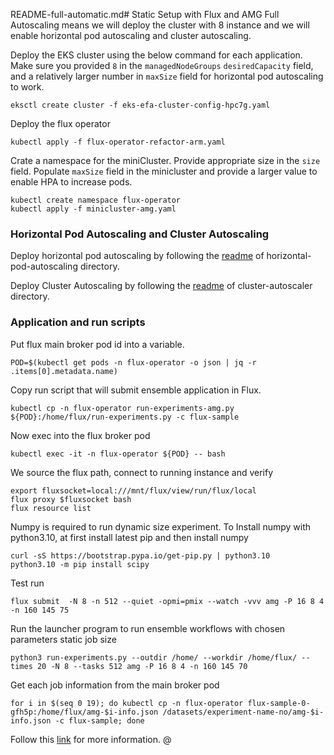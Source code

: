 README-full-automatic.md# Static Setup with Flux and AMG
Full Autoscaling means we will deploy the cluster with 8 instance and we will enable horizontal pod autoscaling and cluster autoscaling.

Deploy the EKS cluster using the below command for each application. 
Make sure you provided `8` in the `managedNodeGroups` `desiredCapacity` field, and a relatively larger number in `maxSize` field for horizontal pod autoscaling to work. 

```console
eksctl create cluster -f eks-efa-cluster-config-hpc7g.yaml
```

Deploy the flux operator
```console
kubectl apply -f flux-operator-refactor-arm.yaml
```

Crate a namespace for the miniCluster. Provide appropriate size in the `size` field. Populate `maxSize` field in the minicluster
and provide a larger value to enable HPA to increase pods. 
```console
kubectl create namespace flux-operator
kubectl apply -f minicluster-amg.yaml
```

### Horizontal Pod Autoscaling and Cluster Autoscaling
Deploy horizontal pod autoscaling by following the [readme](../horizontal-pod-autoscaling/README.md) of horizontal-pod-autoscaling directory.

Deploy Cluster Autoscaling by following the [readme](../cluster-autoscaler/README.md) of cluster-autoscaler directory. 


### Application and run scripts

Put flux main broker pod id into a variable. 
```console
POD=$(kubectl get pods -n flux-operator -o json | jq -r .items[0].metadata.name)
```

Copy run script that will submit ensemble application in Flux.
```console
kubectl cp -n flux-operator run-experiments-amg.py ${POD}:/home/flux/run-experiments.py -c flux-sample
```

Now exec into the flux broker pod
```console
kubectl exec -it -n flux-operator ${POD} -- bash
```

We source the flux path, connect to running instance and verify
```console
export fluxsocket=local:///mnt/flux/view/run/flux/local
flux proxy $fluxsocket bash
flux resource list
```

Numpy is required to run dynamic size experiment. To Install numpy with python3.10, at first install latest pip and then install numpy
```pycon
curl -sS https://bootstrap.pypa.io/get-pip.py | python3.10
python3.10 -m pip install scipy
```

Test run
```console
flux submit  -N 8 -n 512 --quiet -opmi=pmix --watch -vvv amg -P 16 8 4 -n 160 145 75
```

Run the launcher program to run ensemble workflows with chosen parameters
static job size
```
python3 run-experiments.py --outdir /home/ --workdir /home/flux/ --times 20 -N 8 --tasks 512 amg -P 16 8 4 -n 160 145 70
```

Get each job information from the main broker pod
```
for i in $(seq 0 19); do kubectl cp -n flux-operator flux-sample-0-gfh5p:/home/flux/amg-$i-info.json /datasets/experiment-name-no/amg-$i-info.json -c flux-sample; done
```
Follow this [link](https://github.com/converged-computing/operator-experiments/tree/main/aws/lammps/hpc7g/run2) for more information. @
